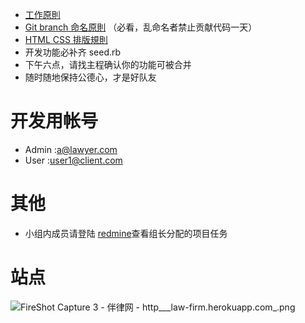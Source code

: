 * [工作原則](http://redmine.growthschool.com/projects/class-02/wiki/%E5%B7%A5%E4%BD%9C%E5%8E%9F%E5%89%87)
* [Git branch 命名原則](http://redmine.growthschool.com/projects/class-02/wiki/Git_%E5%8D%94%E4%BD%9C%E6%B5%81%E7%A8%8B) （必看，乱命名者禁止贡献代码一天）
* [HTML CSS 排版規則](http://redmine.growthschool.com/projects/class-02/wiki/HTML_CSS_%E5%8D%94%E4%BD%9C%E8%A6%8F%E5%89%87)
* 开发功能必补齐 seed.rb
* 下午六点，请找主程确认你的功能可被合并
* 随时随地保持公德心，才是好队友

# 开发用帐号

* Admin :a@lawyer.com
* User :user1@client.com

# 其他

* 小组内成员请登陆 [redmine](http://redmine.growthschool.com/projects/team-2-2/issues)查看组长分配的项目任务

# 站点

![FireShot Capture 3 - 伴律网 - http___law-firm.herokuapp.com_.png](https://ooo.0o0.ooo/2016/12/04/58443a197758b.png)
